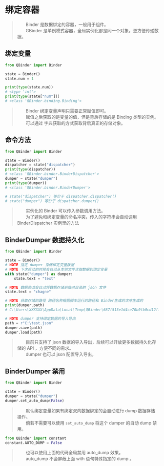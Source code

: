
# 绑定容器

> &emsp;&emsp;Binder 是数据绑定的容器，一般用于组件。     
> &emsp;&emsp;GBinder 是单例模式容器，全局实例化都是同一个对象，更方便传递数据。

## 绑定变量

```python
from QBinder import Binder

state = Binder()
state.num = 1

print(type(state.num))
# <type 'int'>
print(type(state["num"]))
# <class 'QBinder.binding.Binding'>

```

> &emsp;&emsp;Binder 绑定变量声明只需要正常赋值即可。     
> &emsp;&emsp;赋值之后获取的是变量的值，但是背后存储的是 Binding 类型的实例。    
> &emsp;&emsp;可以通过 字典获取的方式获取背后真正的存储对象。

## 命令方法

```python
from QBinder import Binder

state = Binder()
dispatcher = state("dispatcher")
print(type(dispatcher))
# <class 'QBinder.binder.BinderDispatcher'>
dumper = state("dumper")
print(type(dumper))
# <class 'QBinder.binder.BinderDumper'>

# state("dispatcher") 等价于 dispatcher.dispatcher()
# state("dumper") 等价于 dispatcher.dumper()

```

> &emsp;&emsp;实例化的 Binder 可以传入参数调用方法。     
> &emsp;&emsp;为了避免和绑定变量的命名冲突，传入的字符串会自动调用 BinderDispatcher 实例里的方法

## BinderDumper 数据持久化

```python
from QBinder import Binder

state = Binder()
# NOTE 指定 dumper 存储绑定变量数据
# NOTE 下次启动的时候会自动从本地文件读取数据到绑定变量
with state("dumper") as dumper:
    state.text = "text"

# NOTE 数据修改会自动将数据存储到临时目录的 json 文件
state.text = "chagne"

# NOTE 获取存储的路径 路径名称根据脚本运行的路径和 Binder生成的次序生成的
print(dumper.path)
# C:\Users\XXXXXX\AppData\Local\Temp\QBinder\687f513e1d4ce70b0fb0cd12ff7ac38c.json

# NOTE dumper 支持绑定数据的导入导出
path = r"C:\test.json"
dumper.save(path)
dumper.load(path)
```

> &emsp;&emsp;目前只支持了 json 数据的导入导出，后续可以开放更多数据持久化存储的 API ，方便不同的需求。    
> &emsp;&emsp;dumper 也可以 json 配置导入导出，

## BinderDumper 禁用

```python
from QBinder import Binder

state = Binder()
dumper = state("dumper")
dumper.set_auto_dump(False)

```

> &emsp;&emsp;默认绑定变量如果有绑定双向数据绑定的会自动进行 dump 数据存储操作。     
> &emsp;&emsp;倘若不需要可以使用 `set_auto_dump` 将这个 dumper 的自动 dump 禁用。

```python
from QBinder import constant
constant.AUTO_DUMP = False
```

> &emsp;&emsp;也可以使用上面的代码全局禁用 auto_dump 效果。     
> &emsp;&emsp;auto_dump 不会屏蔽上面 with 语句特殊指定的 dump 。

